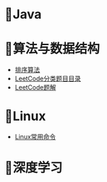 # 🍍Java

# 🍓算法与数据结构

* [排序算法](notes/算法与数据结构/排序算法.md)
* [LeetCode分类题目目录](notes/算法与数据结构/LeetCode分类题目目录.md)
* [LeetCode题解](notes/算法与数据结构/LeetCode题解.md)

# 🍋Linux

* [Linux常用命令](notes/Linux/Linux常用命令.md)

# 🍉深度学习

